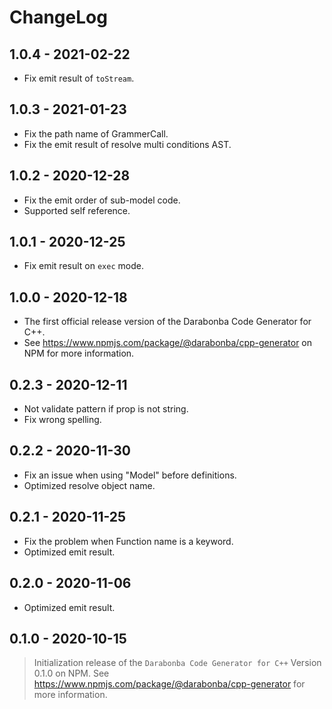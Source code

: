 # ChangeLog

## 1.0.4 - 2021-02-22

- Fix emit result of `toStream`.

## 1.0.3 - 2021-01-23

- Fix the path name of GrammerCall.
- Fix the emit result of resolve multi conditions AST.

## 1.0.2 - 2020-12-28

- Fix the emit order of sub-model code.
- Supported self reference.

## 1.0.1 - 2020-12-25

- Fix emit result on `exec` mode.

## 1.0.0 - 2020-12-18

- The first official release version of the Darabonba Code Generator for C++.
- See https://www.npmjs.com/package/@darabonba/cpp-generator on NPM for more information.

## 0.2.3 - 2020-12-11

- Not validate pattern if prop is not string.
- Fix wrong spelling.

## 0.2.2 - 2020-11-30

- Fix an issue when using "Model" before definitions.
- Optimized resolve object name.

## 0.2.1 - 2020-11-25

- Fix the problem when Function name is a keyword.
- Optimized emit result.

## 0.2.0 - 2020-11-06

- Optimized emit result.

## 0.1.0 - 2020-10-15

> Initialization release of the `Darabonba Code Generator for C++` Version 0.1.0 on NPM.
> See <https://www.npmjs.com/package/@darabonba/cpp-generator> for more information.
